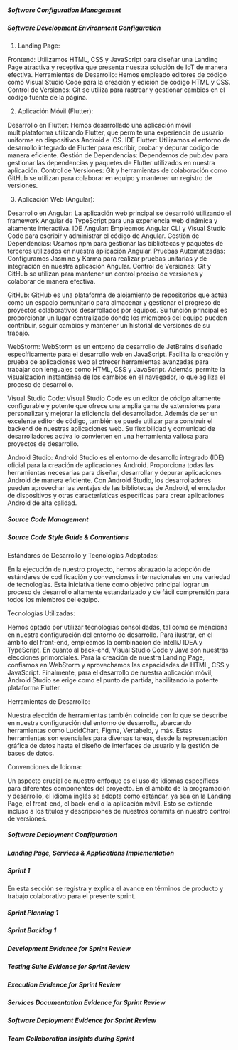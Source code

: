 ##### Software Configuration Management

##### Software Development Environment Configuration

1. Landing Page:

Frontend: Utilizamos HTML, CSS y JavaScript para diseñar una Landing Page atractiva y receptiva que presenta nuestra solución de IoT de manera efectiva.
Herramientas de Desarrollo: Hemos empleado editores de código como Visual Studio Code para la creación y edición de código HTML y CSS.
Control de Versiones: Git se utiliza para rastrear y gestionar cambios en el código fuente de la página.

2. Aplicación Móvil (Flutter):

Desarrollo en Flutter: Hemos desarrollado una aplicación móvil multiplataforma utilizando Flutter, que permite una experiencia de usuario uniforme en dispositivos Android e iOS.
IDE Flutter: Utilizamos el entorno de desarrollo integrado de Flutter para escribir, probar y depurar código de manera eficiente.
Gestión de Dependencias: Dependemos de pub.dev para gestionar las dependencias y paquetes de Flutter utilizados en nuestra aplicación.
Control de Versiones: Git y herramientas de colaboración como GitHub se utilizan para colaborar en equipo y mantener un registro de versiones.

3. Aplicación Web (Angular):

Desarrollo en Angular: La aplicación web principal se desarrolló utilizando el framework Angular de TypeScript para una experiencia web dinámica y altamente interactiva.
IDE Angular: Empleamos Angular CLI y Visual Studio Code para escribir y administrar el código de Angular.
Gestión de Dependencias: Usamos npm para gestionar las bibliotecas y paquetes de terceros utilizados en nuestra aplicación Angular.
Pruebas Automatizadas: Configuramos Jasmine y Karma para realizar pruebas unitarias y de integración en nuestra aplicación Angular.
Control de Versiones: Git y GitHub se utilizan para mantener un control preciso de versiones y colaborar de manera efectiva.

GitHub:
GitHub es una plataforma de alojamiento de repositorios que actúa como un espacio comunitario para almacenar y gestionar el progreso de proyectos colaborativos desarrollados por equipos. Su función principal es proporcionar un lugar centralizado donde los miembros del equipo pueden contribuir, seguir cambios y mantener un historial de versiones de su trabajo.

WebStorm:
WebStorm es un entorno de desarrollo de JetBrains diseñado específicamente para el desarrollo web en JavaScript. Facilita la creación y prueba de aplicaciones web al ofrecer herramientas avanzadas para trabajar con lenguajes como HTML, CSS y JavaScript. Además, permite la visualización instantánea de los cambios en el navegador, lo que agiliza el proceso de desarrollo.

Visual Studio Code:
Visual Studio Code es un editor de código altamente configurable y potente que ofrece una amplia gama de extensiones para personalizar y mejorar la eficiencia del desarrollador. Además de ser un excelente editor de código, también se puede utilizar para construir el backend de nuestras aplicaciones web. Su flexibilidad y comunidad de desarrolladores activa lo convierten en una herramienta valiosa para proyectos de desarrollo.

Android Studio:
Android Studio es el entorno de desarrollo integrado (IDE) oficial para la creación de aplicaciones Android. Proporciona todas las herramientas necesarias para diseñar, desarrollar y depurar aplicaciones Android de manera eficiente. Con Android Studio, los desarrolladores pueden aprovechar las ventajas de las bibliotecas de Android, el emulador de dispositivos y otras características específicas para crear aplicaciones Android de alta calidad.

##### Source Code Management

##### Source Code Style Guide & Conventions

Estándares de Desarrollo y Tecnologías Adoptadas:

En la ejecución de nuestro proyecto, hemos abrazado la adopción de estándares de codificación y convenciones internacionales en una variedad de tecnologías. Esta iniciativa tiene como objetivo principal lograr un proceso de desarrollo altamente estandarizado y de fácil comprensión para todos los miembros del equipo.

Tecnologías Utilizadas:

Hemos optado por utilizar tecnologías consolidadas, tal como se menciona en nuestra configuración del entorno de desarrollo. Para ilustrar, en el ámbito del front-end, empleamos la combinación de IntelliJ IDEA y TypeScript. En cuanto al back-end, Visual Studio Code y Java son nuestras elecciones primordiales. Para la creación de nuestra Landing Page, confiamos en WebStorm y aprovechamos las capacidades de HTML, CSS y JavaScript. Finalmente, para el desarrollo de nuestra aplicación móvil, Android Studio se erige como el punto de partida, habilitando la potente plataforma Flutter.

Herramientas de Desarrollo:

Nuestra elección de herramientas también coincide con lo que se describe en nuestra configuración del entorno de desarrollo, abarcando herramientas como LucidChart, Figma, Vertabelo, y más. Estas herramientas son esenciales para diversas tareas, desde la representación gráfica de datos hasta el diseño de interfaces de usuario y la gestión de bases de datos.

Convenciones de Idioma:

Un aspecto crucial de nuestro enfoque es el uso de idiomas específicos para diferentes componentes del proyecto. En el ámbito de la programación y desarrollo, el idioma inglés se adopta como estándar, ya sea en la Landing Page, el front-end, el back-end o la aplicación móvil. Esto se extiende incluso a los títulos y descripciones de nuestros commits en nuestro control de versiones.

##### Software Deployment Configuration

##### Landing Page, Services & Applications Implementation

##### Sprint 1

En esta sección se registra y explica el avance en términos de producto y trabajo colaborativo para el presente sprint.

##### Sprint Planning 1

##### Sprint Backlog 1

##### Development Evidence for Sprint Review

##### Testing Suite Evidence for Sprint Review

##### Execution Evidence for Sprint Review

##### Services Documentation Evidence for Sprint Review

##### Software Deployment Evidence for Sprint Review

##### Team Collaboration Insights during Sprint
